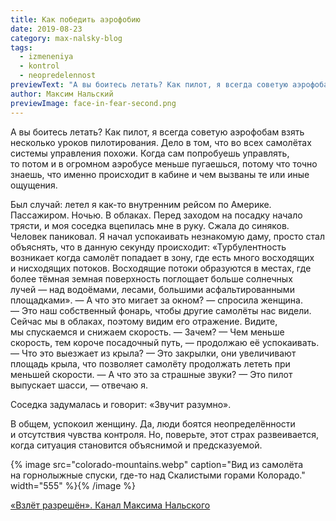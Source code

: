 ```yaml
---
title: Как победить аэрофобию
date: 2019-08-23
category: max-nalsky-blog
tags:
  - izmeneniya
  - kontrol
  - neopredelennost
previewText: "А вы боитесь летать? Как пилот, я всегда советую аэрофобам взять несколько уроков пилотирования. Дело в том, что во всех самолётах системы управления похожи. Когда сам попробуешь управлять, то потом и в огромном аэробусе меньше пугаешься, потому что точно знаешь, что именно происходит в кабине и чем вызваны те или иные ощущения."
author: Максим Нальский
previewImage: face-in-fear-second.png
---
```

А вы боитесь летать? Как пилот, я всегда советую аэрофобам взять несколько уроков пилотирования. Дело в том, что во всех самолётах системы управления похожи. Когда сам попробуешь управлять, то потом и в огромном аэробусе меньше пугаешься, потому что точно знаешь, что именно происходит в кабине и чем вызваны те или иные ощущения.

Был случай: летел я как-то внутренним рейсом по Америке. Пассажиром. Ночью. В облаках. Перед заходом на посадку начало трясти, и моя соседка вцепилась мне в руку. Сжала до синяков. Человек паниковал. Я начал успокаивать незнакомую даму, просто стал объяснять, что в данную секунду происходит: «Турбулентность возникает когда самолёт попадает в зону, где есть много восходящих и нисходящих потоков. Восходящие потоки образуются в местах, где более тёмная земная поверхность поглощает больше солнечных лучей — над водоёмами, лесами, большими асфальтированными площадками». — А что это мигает за окном? — спросила женщина. — Это наш собственный фонарь, чтобы другие самолёты нас видели. Сейчас мы в облаках, поэтому видим его отражение. Видите, мы спускаемся и снижаем скорость. — Зачем? — Чем меньше скорость, тем короче посадочный путь, — продолжаю её успокаивать. — Что это выезжает из крыла? — Это закрылки, они увеличивают площадь крыла, что позволяет самолёту продолжать лететь при меньшей скорости. — А что это за страшные звуки? — Это пилот выпускает шасси, — отвечаю я.

Соседка задумалась и говорит: «Звучит разумно».

В общем, успокоил женщину. Да, люди боятся неопределённости и отсутствия чувства контроля. Но, поверьте, этот страх развеивается, когда ситуация становится объяснимой и предсказуемой.

{% image src="colorado-mountains.webp" caption="Вид из самолёта на горнолыжные спуски, где-то над Скалистыми горами Колорадо." width="555" %}{% /image %}

[«Взлёт разрешён». Канал Максима Нальского](https://t.me/clearfortakeoff)